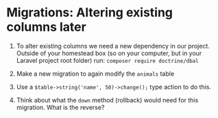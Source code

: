 # Migrations: Altering existing columns later

1. To alter existing columns we need a new dependency in our project. Outside of your homestead box (so on your computer, but in your Laravel project root folder) run:
    `composer require doctrine/dbal`

1. Make a new migration to again modify the `animals` table

1. Use a `$table->string('name', 50)->change();` type action to do this.

1. Think about what the `down` method (rollback) would need for this migration. What is the reverse?